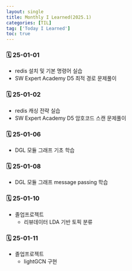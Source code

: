 ```yaml
---
layout: single
title: Monthly I Learned(2025.1)
categories: [TIL]
tag: ['Today I Learned']
toc: true
---
```



### 🗓️ 25-01-01

- redis 설치 및 기본 명령어 실습
- SW Expert Academy D5 최적 경로 문제풀이

### 🗓️ 25-01-02

- redis 캐싱 전략 실습
- SW Expert Academy D5 암호코드 스캔 문제풀이

### 🗓️ 25-01-06

- DGL 모듈 그래프 기초 학습

### 🗓️ 25-01-08

- DGL 모듈 그래프 message passing 학습

### 🗓️ 25-01-10

- 졸업프로젝트
    - 리뷰데이터 LDA 기반 토픽 분류

### 🗓️ 25-01-11

- 졸업프로젝트
    - lightGCN 구현
